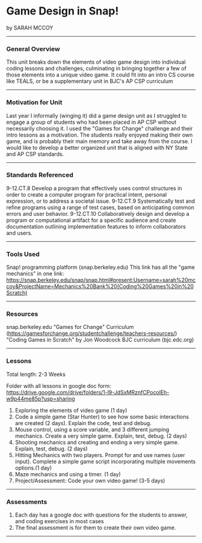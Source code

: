 # Game Design in Snap!
by SARAH MCCOY

-----

### General Overview

This unit breaks down the elements of video game design into individual coding lessons and challenges, culminating in bringing together a few of those elements into a unique video game.  It could fit into an intro CS course like TEALS, or be a supplementary unit in BJC's AP CSP curriculum

---

### Motivation for Unit

Last year I informally (winging it) did a game design unit as I struggled to engage a group of students who had been placed in AP CSP without necessarily choosing it.  I used the "Games for Change" challenge and their intro lessons as a motivation.  The students really enjoyed making their own game, and is probably their main memory and take away from the course.  I would like to develop a better organized unit that is aligned with NY State and AP CSP standards.

---

### Standards Referenced

9-12.CT.8 Develop a program that effectively uses control structures in order to create a computer program for practical intent, personal expression, or to address a societal issue.
9-12.CT.9 Systematically test and refine programs using a range of test cases, based on anticipating common errors and user behavior.
9-12.CT.10 Collaboratively design and develop a program or computational artifact for a specific audience and create documentation outlining implementation features to inform collaborators and users.


---

### Tools Used
Snap! programming platform (snap.berkeley.edu)
This link has all the "game mechanics" in one link: https://snap.berkeley.edu/snap/snap.html#present:Username=sarah%20mccoy&ProjectName=Mechanics%20Bank%20(Coding%20Games%20in%20Scratch)


---

### Resources
snap.berkeley.edu
"Games for Change" Curriculum (https://gamesforchange.org/studentchallenge/teachers-resources/)
"Coding Games in Scratch" by Jon Woodcock 
BJC curriculum (bjc.edc.org)

---

### Lessons
Total length: 2-3 Weeks

Folder with all lessons in google doc form:  https://drive.google.com/drive/folders/1-l9-JdSxMRznfCPocolEh-w9p44me85p?usp=sharing

1. Exploring the elements of video game (1 day)
2. Code a simple game (Star Hunter) to see how some basic interactions are created (2 days).  Explain the code, test and debug.
3. Mouse control, using a score variable, and 3 different jumping mechanics.  Create a very simple game.  Explain, test, debug. (2 days)
4. Shooting mechanics and creating and ending a very simple game.  Explain, test, debug. (2 days)
5. Hitting Mechanics with two players. Prompt for and use names (user input).  Complete a simple game script incorporating multiple movements options.(1 day)
6. Maze mechanics and using a timer. (1 day)
7. Project/Assessment:  Code your own video game!  (3-5 days)

---

### Assessments
1. Each day has a google doc with questions for the students to answer, and coding exercises in most cases
2. The final assessment is for them to create their own video game.

---
